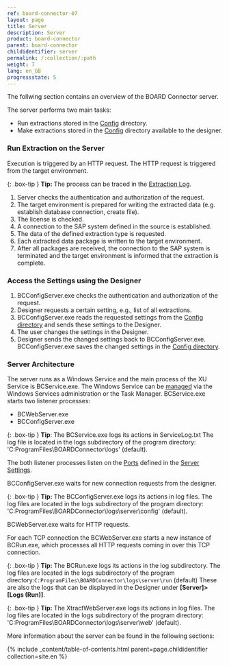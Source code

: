 ```yaml
---
ref: board-connector-07
layout: page
title: Server
description: Server
product: board-connector
parent: board-connector
childidentifier: server
permalink: /:collection/:path
weight: 7
lang: en_GB
progressstate: 5
---
```


The follwing section contains an overview of the BOARD Connector server.

The server performs two main tasks:

- Run extractions stored in the [Config](./advanced-techniques/backup-and-migration#configuration-files) directory. 
- Make extractions stored in the [Config](./advanced-techniques/backup-and-migration#configuration-files) directory available to the designer.

### Run Extraction on the Server

Execution is triggered by an HTTP request. The HTTP request is triggered from the target environment. 

{: .box-tip }
**Tip:** The process can be traced in the [Extraction Log](./logging/extraction-logging).

1. Server checks the authentication and authorization of the request.
2. The target environment is prepared for writing the extracted data (e.g. establish database connection, create file).
3. The license is checked.
4. A connection to the SAP system defined in the source is established.
5. The data of the defined extraction type is requested.
6. Each extracted data package is written to the target environment.
7. After all packages are received, the connection to the SAP system is terminated and the target environment is informed that the extraction is complete.

### Access the Settings using the Designer

1. BCConfigServer.exe checks the authentication and authorization of the request.
2. Designer requests a certain setting, e.g., list of all extractions. 
3. BCConfigServer.exe reads the requested settings from the [Config directory](./advanced-techniques/backup-and-migration#configuration-files) and sends these settings to the Designer.
4. The user changes the settings in the Designer.
5. Designer sends the changed settings back to BCConfigServer.exe. BCConfigServer.exe saves the changed settings in the [Config directory](./advanced-techniques/backup-and-migration#configuration-files).

### Server Architecture

The server runs as a Windows Service and the main process of the XU Service is BCService.exe. The Windows Service can be [managed](./server/start-server) via the Windows Services administration or the Task Manager.
BCService.exe starts two listener processes:
- BCWebServer.exe
- BCConfigServer.exe

{: .box-tip }
**Tip**: The BCService.exe logs its actions in ServiceLog.txt 
The log file is located in the logs subdirectory of the program directory: 'C:ProgramFiles\BOARDConnector\logs' (default).


The both listener processes listen on the [Ports](./server/ports) defined in the [Server Settings](./server/server-settings).

BCConfigServer.exe waits for new connection requests from the designer. 

{: .box-tip }
**Tip:** The BCConfigServer.exe logs its actions in log files. 
The log files are located in the logs subdirectory of the program directory: 'C:ProgramFiles\BOARDConnector\logs\server\config' (default).

BCWebServer.exe waits for HTTP requests. 

For each TCP connection the BCWebServer.exe starts a new instance of BCRun.exe, which processes all HTTP requests coming in over this TCP connection.

{: .box-tip }
**Tip:** The BCRun.exe logs its actions in the log subdirectory. 
The log files are located in the logs subdirectory of the program directory:`C:ProgramFiles\BOARDConnector\logs\server\run` (default) 
These are also the logs that can be displayed in the Designer under **[Server]>[Logs (Run)]**.

{: .box-tip }
**Tip:** The XtractWebServer.exe logs its actions in log files. 
The log files are located in the logs subdirectory of the program directory: 'C:ProgramFiles\BOARDConnector\logs\server\web' (default).

More information about the server can be found in the following sections:

{% include _content/table-of-contents.html parent=page.childidentifier collection=site.en %}
